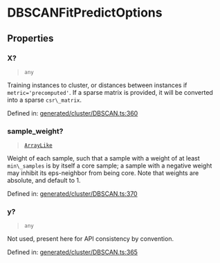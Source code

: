 # DBSCANFitPredictOptions

## Properties

### X?

> `any`

Training instances to cluster, or distances between instances if `metric='precomputed'`. If a sparse matrix is provided, it will be converted into a sparse `csr\_matrix`.

Defined in:  [generated/cluster/DBSCAN.ts:360](https://github.com/transitive-bullshit/scikit-learn-ts/blob/92ab806/packages/sklearn/src/generated/cluster/DBSCAN.ts#L360)

### sample\_weight?

> [`ArrayLike`](../types/ArrayLike.md)

Weight of each sample, such that a sample with a weight of at least `min\_samples` is by itself a core sample; a sample with a negative weight may inhibit its eps-neighbor from being core. Note that weights are absolute, and default to 1.

Defined in:  [generated/cluster/DBSCAN.ts:370](https://github.com/transitive-bullshit/scikit-learn-ts/blob/92ab806/packages/sklearn/src/generated/cluster/DBSCAN.ts#L370)

### y?

> `any`

Not used, present here for API consistency by convention.

Defined in:  [generated/cluster/DBSCAN.ts:365](https://github.com/transitive-bullshit/scikit-learn-ts/blob/92ab806/packages/sklearn/src/generated/cluster/DBSCAN.ts#L365)
